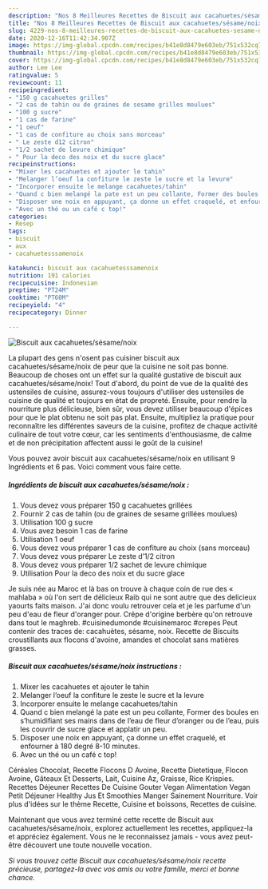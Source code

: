 ```yaml
---
description: "Nos 8 Meilleures Recettes de Biscuit aux cacahuetes/sésame/noix"
title: "Nos 8 Meilleures Recettes de Biscuit aux cacahuetes/sésame/noix"
slug: 4229-nos-8-meilleures-recettes-de-biscuit-aux-cacahuetes-sesame-noix
date: 2020-12-16T11:42:34.907Z
image: https://img-global.cpcdn.com/recipes/b41e8d8479e603eb/751x532cq70/biscuit-aux-cacahuetessesamenoix-photo-principale-de-la-recette.jpg
thumbnail: https://img-global.cpcdn.com/recipes/b41e8d8479e603eb/751x532cq70/biscuit-aux-cacahuetessesamenoix-photo-principale-de-la-recette.jpg
cover: https://img-global.cpcdn.com/recipes/b41e8d8479e603eb/751x532cq70/biscuit-aux-cacahuetessesamenoix-photo-principale-de-la-recette.jpg
author: Lee Lee
ratingvalue: 5
reviewcount: 11
recipeingredient:
- "150 g cacahuetes grilles"
- "2 cas de tahin ou de graines de sesame grilles moulues"
- "100 g sucre"
- "1 cas de farine"
- "1 oeuf"
- "1 cas de confiture au choix sans morceau"
- " Le zeste d12 citron"
- "1/2 sachet de levure chimique"
- " Pour la deco des noix et du sucre glace"
recipeinstructions:
- "Mixer les cacahuetes et ajouter le tahin"
- "Melanger l’oeuf la confiture le zeste le sucre et la levure"
- "Incorporer ensuite le melange cacahuetes/tahin"
- "Quand c bien melangé la pate est un peu collante, Former des boules en s’humidifiant ses mains dans de l’eau de fleur d’oranger ou de l’eau, puis les couvrir de sucre glace et applatir un peu."
- "Disposer une noix en appuyant, ça donne un effet craquelé, et enfourner à 180 degré 8-10 minutes."
- "Avec un thé ou un café c top!"
categories:
- Resep
tags:
- biscuit
- aux
- cacahuetesssamenoix

katakunci: biscuit aux cacahuetesssamenoix 
nutrition: 191 calories
recipecuisine: Indonesian
preptime: "PT24M"
cooktime: "PT60M"
recipeyield: "4"
recipecategory: Dinner

---
```



![Biscuit aux cacahuetes/sésame/noix](https://img-global.cpcdn.com/recipes/b41e8d8479e603eb/751x532cq70/biscuit-aux-cacahuetessesamenoix-photo-principale-de-la-recette.jpg)

La plupart des gens n'osent pas cuisiner biscuit aux cacahuetes/sésame/noix de peur que la cuisine ne soit pas bonne. Beaucoup de choses ont un effet sur la qualité gustative de biscuit aux cacahuetes/sésame/noix! Tout d'abord, du point de vue de la qualité des ustensiles de cuisine, assurez-vous toujours d'utiliser des ustensiles de cuisine de qualité et toujours en état de propreté. Ensuite, pour rendre la nourriture plus délicieuse, bien sûr, vous devez utiliser beaucoup d'épices pour que le plat obtenu ne soit pas plat. Ensuite, multipliez la pratique pour reconnaître les différentes saveurs de la cuisine, profitez de chaque activité culinaire de tout votre cœur, car les sentiments d'enthousiasme, de calme et de non précipitation affectent aussi le goût de la cuisine!

<!--inarticleads1-->

Vous pouvez avoir biscuit aux cacahuetes/sésame/noix en utilisant 9 Ingrédients et 6 pas. Voici comment vous faire cette.

##### Ingrédients de biscuit aux cacahuetes/sésame/noix :

1. Vous devez vous préparer 150 g cacahuetes grillées
1. Fournir 2 cas de tahin (ou de graines de sesame grillées moulues)
1. Utilisation 100 g sucre
1. Vous avez besoin 1 cas de farine
1. Utilisation 1 oeuf
1. Vous devez vous préparer 1 cas de confiture au choix (sans morceau)
1. Vous devez vous préparer  Le zeste d’1/2 citron
1. Vous devez vous préparer 1/2 sachet de levure chimique
1. Utilisation  Pour la deco des noix et du sucre glace


Je suis née au Maroc et là bas on trouve à chaque coin de rue des « mahlaba » où l&#39;on sert de délicieux Raib qui ne sont autre que des delicieux yaourts faits maison. J&#39;ai donc voulu retrouver cela et je les parfume d&#39;un peu d&#39;eau de fleur d&#39;oranger pour. Crêpe d&#39;origine berbère qu&#39;on retrouve dans tout le maghreb. #cuisinedumonde #cuisinemaroc #crepes Peut contenir des traces de: cacahuètes, sésame, noix. Recette de Biscuits croustillants aux flocons d&#39;avoine, amandes et chocolat sans matières grasses. 

<!--inarticleads2-->

##### Biscuit aux cacahuetes/sésame/noix instructions :

1. Mixer les cacahuetes et ajouter le tahin
1. Melanger l’oeuf la confiture le zeste le sucre et la levure
1. Incorporer ensuite le melange cacahuetes/tahin
1. Quand c bien melangé la pate est un peu collante, Former des boules en s’humidifiant ses mains dans de l’eau de fleur d’oranger ou de l’eau, puis les couvrir de sucre glace et applatir un peu.
1. Disposer une noix en appuyant, ça donne un effet craquelé, et enfourner à 180 degré 8-10 minutes.
1. Avec un thé ou un café c top!


Céréales Chocolat, Recette Flocons D Avoine, Recette Dietetique, Flocon Avoine, Gâteaux Et Desserts, Lait, Cuisine Az, Graisse, Rice Krispies. Recettes Déjeuner Recettes De Cuisine Gouter Vegan Alimentation Vegan Petit Déjeuner Healthy Jus Et Smoothies Manger Sainement Nourriture. Voir plus d&#39;idées sur le thème Recette, Cuisine et boissons, Recettes de cuisine. 

<!--inarticleads1-->

<p>
Maintenant que vous avez terminé cette recette de Biscuit aux cacahuetes/sésame/noix, explorez actuellement les recettes, appliquez-la et appréciez également. Vous ne le reconnaissez jamais - vous avez peut-être découvert une toute nouvelle vocation.
</p>

<p>
<i>Si vous trouvez cette Biscuit aux cacahuetes/sésame/noix recette précieuse, partagez-la avec vos amis ou votre famille, merci et bonne chance.</i>
</p>
